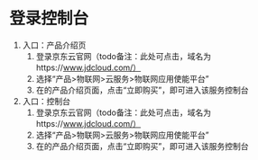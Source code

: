 # 登录控制台
1. 入口：产品介绍页
   1. 登录京东云官网（todo备注：此处可点击，域名为https://www.jdcloud.com/）
   2. 选择“产品>物联网>云服务>物联网应用使能平台”
   3. 在的产品介绍页面，点击“立即购买”，即可进入该服务控制台
2. 入口：控制台
   1. 登录京东云官网（todo备注：此处可点击，域名为https://www.jdcloud.com/）
   2. 选择“产品>物联网>云服务>物联网应用使能平台”
   3. 在的产品介绍页面，点击“立即购买”，即可进入该服务控制台